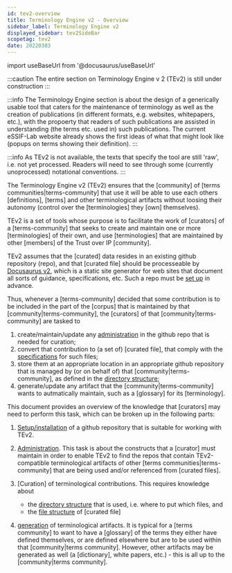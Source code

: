 ```yaml
---
id: tev2-overview
title: Terminology Engine v2 - Overview
sidebar_label: Terminology Engine v2
displayed_sidebar: tev2SideBar
scopetag: tev2
date: 20220303
---
```


import useBaseUrl from '@docusaurus/useBaseUrl'

:::caution
The entire section on Terminology Engine v 2 (TEv2) is still under construction
:::

:::info
The Terminology Engine section is about the design of a generically usable tool that caters for the maintenance of terminology as well as the creation of publications (in different formats, e.g. websites, whitepapers, etc.), with the propoerty that readers of such publications are assisted in understanding (the terms etc. used in) such publications. The current eSSIF-Lab website already shows the first ideas of what that might look like (popups on terms showing their definition).
:::

:::info
As TEv2 is not available, the texts that specify the tool are still 'raw', i.e. not yet processed. Readers will need to see through some (currently unoprocessed) notational conventions.
:::

The Terminology Engine v2 (TEv2) ensures that the [community] of [terms communities|terms-community] that use it will be able to use each others [definitions], [terms] and other terminological artifacts without loosing their autonomy (control over the [terminologies] they [own] themselves).

TEv2 is a set of tools whose purpose is to facilitate the work of [curators] of a [terms-community] that seeks to create and maintain one or more [terminologies] of their own, and use [terminologies] that are maintained by other [members] of the Trust over IP [community].

TEv2 assumes that the [curated] data resides in an existing github repository (repo), and that [curated file] should be processeable by [Docusaurus v2](https://docusaurus.io/docs/docs-introduction), which is a static site generator for web sites that document all sorts of guidance, specifications, etc. Such a repo must be [set up](tev2-installation) in advance.

Thus, whenever a [terms-community] decided that some contribution is to be included in the part of the [corpus] that is maintained by that [community|terms-community], the [curators] of that [community|terms-community] are tasked to

1. create/maintain/update any [administration](tev2-administration) in the github repo that is needed for curation;
2. convert that contribution to (a set of) [curated file], that comply with the [specifications](tev2-struct-ctext) for such files;
3. store them at an appropriate location in an appropriate github repository that is managed by (or on behalf of) that [community|terms-community], as defined in the [directory structure](tev2-struct-directory);
4. generate/update any artifact that the [community|terms-community] wants to autmatically maintain, such as a [glossary] for its [terminology].

This document provides an overview of the knowledge that [curators] may need to perform this task, which can be broken up in the following parts:

1. [Setup/installation](tev2-installation) of a github repository that is suitable for working with TEv2.

2. [Administration](tev2-administration). This task is about the constructs that a [curator] must maintain in order to enable TEv2 to find the repos that contain TEv2-compatible terminological artifacts of other [terms communities|terms-community] that are being used and/or referenced from [curated files].

3. [Curation] of terminological contributions. This requires knowledge about
   - the [directory structure](tev2-struct-directory) that is used, i.e. where to put which files, and
   - the [file structure](tev2-struct-ctext) of [curated file]

4. [generation](tev2-artifact-generation) of terminological artifacts. It is typical for a [terms community] to want to have a [glossary] of the terms they either have defined themselves, or are defined elsewhere but are to be used within that [community|terms community]. However, other artifacts may be generated as well (a [dictionary], white papers, etc.) - this is all up to the [community|terms community].